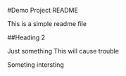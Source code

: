 #Demo Project README

This is a simple readme file

##Heading 2


Just something
This will cause trouble

Someting intersting
